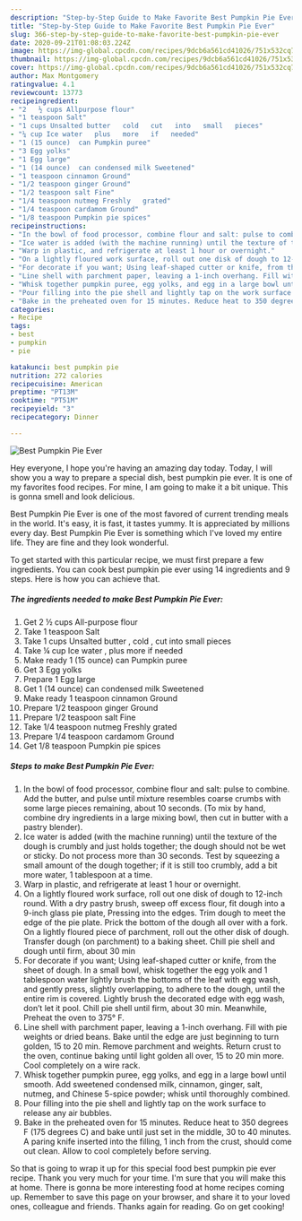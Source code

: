 ```yaml
---
description: "Step-by-Step Guide to Make Favorite Best Pumpkin Pie Ever"
title: "Step-by-Step Guide to Make Favorite Best Pumpkin Pie Ever"
slug: 366-step-by-step-guide-to-make-favorite-best-pumpkin-pie-ever
date: 2020-09-21T01:08:03.224Z
image: https://img-global.cpcdn.com/recipes/9dcb6a561cd41026/751x532cq70/best-pumpkin-pie-ever-recipe-main-photo.jpg
thumbnail: https://img-global.cpcdn.com/recipes/9dcb6a561cd41026/751x532cq70/best-pumpkin-pie-ever-recipe-main-photo.jpg
cover: https://img-global.cpcdn.com/recipes/9dcb6a561cd41026/751x532cq70/best-pumpkin-pie-ever-recipe-main-photo.jpg
author: Max Montgomery
ratingvalue: 4.1
reviewcount: 13773
recipeingredient:
- "2   ½ cups Allpurpose flour"
- "1 teaspoon Salt"
- "1 cups Unsalted butter   cold   cut   into   small   pieces"
- "¼ cup Ice water   plus   more   if   needed"
- "1 (15 ounce)  can Pumpkin puree"
- "3 Egg yolks"
- "1 Egg large"
- "1 (14 ounce)  can condensed milk Sweetened"
- "1 teaspoon cinnamon Ground"
- "1/2 teaspoon ginger Ground"
- "1/2 teaspoon salt Fine"
- "1/4 teaspoon nutmeg Freshly   grated"
- "1/4 teaspoon cardamom Ground"
- "1/8 teaspoon Pumpkin pie spices"
recipeinstructions:
- "In the bowl of food processor, combine flour and salt: pulse to combine. Add the butter, and pulse until mixture resembles coarse crumbs with some large pieces remaining, about 10 seconds. (To mix by hand, combine dry ingredients in a large mixing bowl, then cut in butter with a pastry blender)."
- "Ice water is added (with the machine running) until the texture of the dough is crumbly and just holds together; the dough should not be wet or sticky. Do not process more than 30 seconds. Test by squeezing a small amount of the dough together; if it is still too crumbly, add a bit more water, 1 tablespoon at a time."
- "Warp in plastic, and refrigerate at least 1 hour or overnight."
- "On a lightly floured work surface, roll out one disk of dough to 12-inch round. With a dry pastry brush, sweep off excess flour, fit dough into a 9-inch glass pie plate, Pressing into the edges. Trim dough to meet the edge of the pie plate. Prick the bottom of the dough all over with a fork. On a lightly floured piece of parchment, roll out the other disk of dough. Transfer dough (on parchment) to a baking sheet. Chill pie shell and dough until firm, about 30 min"
- "For decorate if you want; Using leaf-shaped cutter or knife, from the sheet of dough. In a small bowl, whisk together the egg yolk and 1 tablespoon water lightly brush the bottoms of the leaf with egg wash, and gently press, slightly overlapping, to adhere to the dough, until the entire rim is covered. Lightly brush the decorated edge with egg wash, don’t let it pool. Chill pie shell until firm, about 30 min. Meanwhile, Preheat the oven to 375° F."
- "Line shell with parchment paper, leaving a 1-inch overhang. Fill with pie weights or dried beans. Bake until the edge are just beginning to turn golden, 15 to 20 min. Remove parchment and weights. Return crust to the oven, continue baking until light golden all over, 15 to 20 min more. Cool completely on a wire rack."
- "Whisk together pumpkin puree, egg yolks, and egg in a large bowl until smooth. Add sweetened condensed milk, cinnamon, ginger, salt, nutmeg, and Chinese 5-spice powder; whisk until thoroughly combined."
- "Pour filling into the pie shell and lightly tap on the work surface to release any air bubbles."
- "Bake in the preheated oven for 15 minutes. Reduce heat to 350 degrees F (175 degrees C) and bake until just set in the middle, 30 to 40 minutes. A paring knife inserted into the filling, 1 inch from the crust, should come out clean. Allow to cool completely before serving."
categories:
- Recipe
tags:
- best
- pumpkin
- pie

katakunci: best pumpkin pie 
nutrition: 272 calories
recipecuisine: American
preptime: "PT13M"
cooktime: "PT51M"
recipeyield: "3"
recipecategory: Dinner

---
```



![Best Pumpkin Pie Ever](https://img-global.cpcdn.com/recipes/9dcb6a561cd41026/751x532cq70/best-pumpkin-pie-ever-recipe-main-photo.jpg)

Hey everyone, I hope you're having an amazing day today. Today, I will show you a way to prepare a special dish, best pumpkin pie ever. It is one of my favorites food recipes. For mine, I am going to make it a bit unique. This is gonna smell and look delicious.



Best Pumpkin Pie Ever is one of the most favored of current trending meals in the world. It's easy, it is fast, it tastes yummy. It is appreciated by millions every day. Best Pumpkin Pie Ever is something which I've loved my entire life. They are fine and they look wonderful.


To get started with this particular recipe, we must first prepare a few ingredients. You can cook best pumpkin pie ever using 14 ingredients and 9 steps. Here is how you can achieve that.

<!--inarticleads1-->

##### The ingredients needed to make Best Pumpkin Pie Ever:

1. Get 2   ½ cups All-purpose flour
1. Take 1 teaspoon Salt
1. Take 1 cups Unsalted butter ,  cold ,  cut   into   small   pieces
1. Take ¼ cup Ice water ,  plus   more   if   needed
1. Make ready 1 (15 ounce)  can Pumpkin puree
1. Get 3 Egg yolks
1. Prepare 1 Egg large
1. Get 1 (14 ounce)  can condensed milk Sweetened
1. Make ready 1 teaspoon cinnamon Ground
1. Prepare 1/2 teaspoon ginger Ground
1. Prepare 1/2 teaspoon salt Fine
1. Take 1/4 teaspoon nutmeg Freshly   grated
1. Prepare 1/4 teaspoon cardamom Ground
1. Get 1/8 teaspoon Pumpkin pie spices




<!--inarticleads2-->

##### Steps to make Best Pumpkin Pie Ever:

1. In the bowl of food processor, combine flour and salt: pulse to combine. Add the butter, and pulse until mixture resembles coarse crumbs with some large pieces remaining, about 10 seconds. (To mix by hand, combine dry ingredients in a large mixing bowl, then cut in butter with a pastry blender).
1. Ice water is added (with the machine running) until the texture of the dough is crumbly and just holds together; the dough should not be wet or sticky. Do not process more than 30 seconds. Test by squeezing a small amount of the dough together; if it is still too crumbly, add a bit more water, 1 tablespoon at a time.
1. Warp in plastic, and refrigerate at least 1 hour or overnight.
1. On a lightly floured work surface, roll out one disk of dough to 12-inch round. With a dry pastry brush, sweep off excess flour, fit dough into a 9-inch glass pie plate, Pressing into the edges. Trim dough to meet the edge of the pie plate. Prick the bottom of the dough all over with a fork. On a lightly floured piece of parchment, roll out the other disk of dough. Transfer dough (on parchment) to a baking sheet. Chill pie shell and dough until firm, about 30 min
1. For decorate if you want; Using leaf-shaped cutter or knife, from the sheet of dough. In a small bowl, whisk together the egg yolk and 1 tablespoon water lightly brush the bottoms of the leaf with egg wash, and gently press, slightly overlapping, to adhere to the dough, until the entire rim is covered. Lightly brush the decorated edge with egg wash, don’t let it pool. Chill pie shell until firm, about 30 min. Meanwhile, Preheat the oven to 375° F.
1. Line shell with parchment paper, leaving a 1-inch overhang. Fill with pie weights or dried beans. Bake until the edge are just beginning to turn golden, 15 to 20 min. Remove parchment and weights. Return crust to the oven, continue baking until light golden all over, 15 to 20 min more. Cool completely on a wire rack.
1. Whisk together pumpkin puree, egg yolks, and egg in a large bowl until smooth. Add sweetened condensed milk, cinnamon, ginger, salt, nutmeg, and Chinese 5-spice powder; whisk until thoroughly combined.
1. Pour filling into the pie shell and lightly tap on the work surface to release any air bubbles.
1. Bake in the preheated oven for 15 minutes. Reduce heat to 350 degrees F (175 degrees C) and bake until just set in the middle, 30 to 40 minutes. A paring knife inserted into the filling, 1 inch from the crust, should come out clean. Allow to cool completely before serving.




So that is going to wrap it up for this special food best pumpkin pie ever recipe. Thank you very much for your time. I'm sure that you will make this at home. There is gonna be more interesting food at home recipes coming up. Remember to save this page on your browser, and share it to your loved ones, colleague and friends. Thanks again for reading. Go on get cooking!
